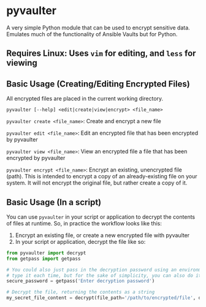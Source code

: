 # pyvaulter

A very simple Python module that can be used to encrypt sensitive data. Emulates much of the functionality of Ansible Vaults but for Python.

## Requires Linux: Uses `vim` for editing, and `less` for viewing

## Basic Usage (Creating/Editing Encrypted Files)

All encrypted files are placed in the current working directory.

`pyvaulter [--help] <edit|create|view|encrypt> <file_name>`

`pyvaulter create <file_name>`: Create and encrypt a new file

`pyvaulter edit <file_name>`: Edit an encrypted file that has been encrypted by pyvaulter

`pyvaulter view <file_name>`: View an encrypted file a file that has been encrypted by pyvaulter

`pyvaulter encrypt <file_name>`: Encrypt an existing, unencrypted file (path). This is intended to encrypt a copy of an
already-existing file on your system. It will not encrypt the original file, but rather create a copy of it.

## Basic Usage (In a script)

You can use `pyvaulter` in your script or application to decrypt the contents of files at runtime. So, in practice the
workflow looks like this:

1. Encrypt an existing file, or create a new encrypted file with pyvaulter
2. In your script or application, decrypt the file like so:

```python
from pyvaulter import decrypt
from getpass import getpass

# You could also just pass in the decryption password using an environment variable, that way you're not prompted to
# type it each time, but for the sake of simplicity, you can also do it this way.
secure_password = getpass('Enter decryption password')

# Decrypt the file, returning the contents as a string
my_secret_file_content = decrypt(file_path='/path/to/encrypted/file', decryption_password=secure_password)
```
